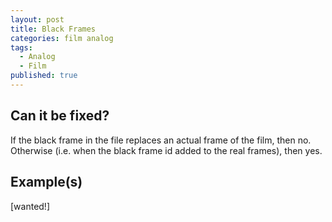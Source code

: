 ```yaml
---
layout: post
title: Black Frames
categories: film analog
tags:
  - Analog
  - Film
published: true
---
```


## Can it be fixed?

If the black frame in the file replaces an actual frame of the film, then no. Otherwise (i.e. when the black frame id added to the real frames), then yes.

## Example(s)

[wanted!]
